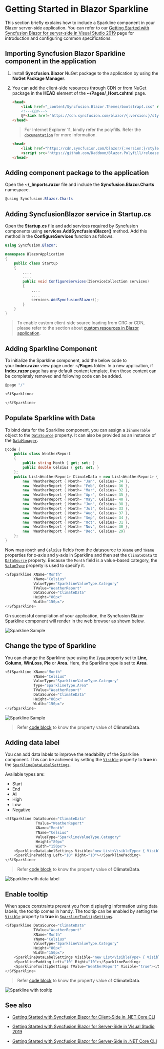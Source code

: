 # Getting Started in Blazor Sparkline

This section briefly explains how to include a Sparkline component in your Blazor server-side application. You can refer to our [Getting Started with Syncfusion Blazor for server-side in Visual Studio 2019](https://blazor.syncfusion.com/documentation/getting-started/blazor-server-side-visual-studio-2019/) page for introduction and configuring common specifications.

## Importing Syncfusion Blazor Sparkline component in the application

1. Install **Syncfusion.Blazor** NuGet package to the application by using the **NuGet Package Manager**.

2. You can add the client-side resources through CDN or from NuGet package in the **HEAD** element of the **~/Pages/_Host.cshtml** page.

    ```html
    <head>
        <link href="_content/Syncfusion.Blazor.Themes/bootstrap4.css" rel="stylesheet" />
        <!---CDN--->
        @*<link href="https://cdn.syncfusion.com/blazor/{:version:}/styles/bootstrap4.css" rel="stylesheet" />*@
    </head>
    ```

    > For Internet Explorer 11, kindly refer the polyfills. Refer the [`documentation`](https://blazor.syncfusion.com/documentation/common/how-to/render-blazor-server-app-in-ie/) for more information.

    ```html
    <head>
        <link href="https://cdn.syncfusion.com/blazor/{:version:}/styles/bootstrap4.css" rel="stylesheet" />
        <script src="https://github.com/Daddoon/Blazor.Polyfill/releases/download/3.0.1/blazor.polyfill.min.js"></script>
    </head>
    ```

## Adding component package to the application

Open the **~/_Imports.razor** file and include the **Syncfusion.Blazor.Charts** namespace.

```csharp
@using Syncfusion.Blazor.Charts
```

## Adding SyncfusionBlazor service in Startup.cs

Open the **Startup.cs** file and add services required by Syncfusion components using **services.AddSyncfusionBlazor()** method. Add this method in the **ConfigureServices** function as follows.

```csharp
using Syncfusion.Blazor;

namespace BlazorApplication
{
    public class Startup
    {
        ....
        ....
        public void ConfigureServices(IServiceCollection services)
        {
            ....
            ....
            services.AddSyncfusionBlazor();
        }
    }
}
```

> To enable custom client-side source loading from CRG or CDN, please refer to the section about [custom resources in Blazor application](https://blazor.syncfusion.com/documentation/common/custom-resource-generator/#how-to-use-custom-resources-in-the-blazor-application).

## Adding Sparkline Component

To initialize the Sparkline component, add the below code to your **Index.razor** view page under **~/Pages** folder. In a new application, if **Index.razor** page has any default content template, then those content can be completely removed and following code can be added.

```csharp
@page "/"

<SfSparkline>

</SfSparkline>
```

## Populate Sparkline with Data

To bind data for the Sparkline component, you can assign a `IEnumerable` object to the [`DataSource`](https://help.syncfusion.com/cr/blazor/Syncfusion.Blazor~Syncfusion.Blazor.Charts.SparklineModel%601~DataSource.html) property. It can also be provided as an instance of the [`DataManager`](https://help.syncfusion.com/cr/blazor/Syncfusion.Blazor.DataManager.html).

```csharp
@code {
    public class WeatherReport
    {
        public string Month { get; set; }
        public double Celsius { get; set; }
    };
    public List<WeatherReport> ClimateData = new List<WeatherReport> {
        new  WeatherReport { Month= "Jan", Celsius= 34 },
        new  WeatherReport { Month= "Feb", Celsius= 36 },
        new  WeatherReport { Month= "Mar", Celsius= 32 },
        new  WeatherReport { Month= "Apr", Celsius= 35 },
        new  WeatherReport { Month= "May", Celsius= 40 },
        new  WeatherReport { Month= "Jun", Celsius= 38 },
        new  WeatherReport { Month= "Jul", Celsius= 33 },
        new  WeatherReport { Month= "Aug", Celsius= 37 },
        new  WeatherReport { Month= "Sep", Celsius= 34 },
        new  WeatherReport { Month= "Oct", Celsius= 31 },
        new  WeatherReport { Month= "Nov", Celsius= 30 },
        new  WeatherReport { Month= "Dec", Celsius= 29}
    };
}
```

Now map `Month` and `Celsius` fields from the datasource to [`XName`](https://help.syncfusion.com/cr/blazor/Syncfusion.Blazor~Syncfusion.Blazor.Charts.SfSparkline%601~XName.html) and [`YName`](https://help.syncfusion.com/cr/blazor/Syncfusion.Blazor~Syncfusion.Blazor.Charts.SfSparkline%601~YName.html) properties for x-axis and y-axis in Sparkline and then set the `ClimateData` to [`DataSource`](https://help.syncfusion.com/cr/blazor/Syncfusion.Blazor~Syncfusion.Blazor.Charts.SparklineModel%601~DataSource.html) property. Because the `Month` field is a value-based category, the [`ValueType`](https://help.syncfusion.com/cr/blazor/Syncfusion.Blazor~Syncfusion.Blazor.Charts.SfSparkline%601~ValueType.html) property is used to specify it.

```csharp
<SfSparkline XName="Month"
             YName="Celsius"
             ValueType="SparklineValueType.Category"
             TValue="WeatherReport"
             DataSource="ClimateData"
             Height="80px"
             Width="150px">
</SfSparkline>
```

On successful compilation of your application, the Syncfusion Blazor Sparkline component will render in the web browser as shown below.

![Sparkline Sample](./images/Sparkline.png)

## Change the type of Sparkline

You can change the Sparkline type using the [`Type`](https://help.syncfusion.com/cr/blazor/Syncfusion.Blazor~Syncfusion.Blazor.Charts.SfSparkline%601~Type.html) property set to **Line**, **Column**, **WinLoss**, **Pie** or **Area**. Here, the Sparkline type is set to **Area**.

```csharp
<SfSparkline XName="Month"
             YName="Celsius"
             ValueType="SparklineValueType.Category"
             Type="SparklineType.Area"
             TValue="WeatherReport"
             DataSource="ClimateData"
             Height="80px"
             Width="150px">
</SfSparkline>
```

![Sparkline Sample](./images/Areatype.png)

> Refer [code block](#populate-sparkline-with-data) to know the property value of **ClimateData**.

## Adding data label

You can add data labels to improve the readability of the Sparkline component. This can be achieved by setting the [`Visible`](https://help.syncfusion.com/cr/blazor/Syncfusion.Blazor~Syncfusion.Blazor.Charts.SparklineDataLabelSettings~Visible.html) property to **true** in the [`SparklineDataLabelSettings`](https://help.syncfusion.com/cr/blazor/Syncfusion.Blazor~Syncfusion.Blazor.Charts.SparklineDataLabelSettings.html).

Available types are:

* Start
* End
* All
* High
* Low
* Negative

```csharp
<SfSparkline DataSource="ClimateData"
              TValue="WeatherReport"
              XName="Month"
              YName="Celsius"
              ValueType="SparklineValueType.Category"
              Height="80px"
              Width="150px">
    <SparklineDataLabelSettings Visible="new List<VisibleType> { VisibleType.Start, VisibleType.End }"></SparklineDataLabelSettings>
    <SparklinePadding Left="10" Right="10"></SparklinePadding>
</SfSparkline>
```

> Refer [code block](#populate-sparkline-with-data) to know the property value of **ClimateData**.

![Sparkline with data label](./images/data-label.png)

## Enable tooltip

When space constraints prevent you from displaying information using data labels, the tooltip comes in handy. The tooltip can be enabled by setting the [`Visible`](https://help.syncfusion.com/cr/blazor/Syncfusion.Blazor~Syncfusion.Blazor.Charts.SparklineTooltipSettings~Visible.html) property to **true** in [`SparklineTooltipSettings`](https://help.syncfusion.com/cr/blazor/Syncfusion.Blazor~Syncfusion.Blazor.Charts.SparklineTooltipSettings.html).

```csharp
<SfSparkline DataSource="ClimateData"
             TValue="WeatherReport"
             XName="Month"
             YName="Celsius"
             ValueType="SparklineValueType.Category"
             Height="80px"
             Width="150px">
    <SparklineDataLabelSettings Visible="new List<VisibleType> { VisibleType.Start, VisibleType.End }"></SparklineDataLabelSettings>
    <SparklinePadding Left="10" Right="10"></SparklinePadding>
    <SparklineTooltipSettings TValue="WeatherReport" Visible="true"></SparklineTooltipSettings>
</SfSparkline>
```

> Refer [code block](#adding-sparkline-component-to-an-application) to know the property value of **ClimateData**.

![Sparkline with tooltip](./images/sparkline-with-tooltip.png)

## See also

* [Getting Started with Syncfusion Blazor for Client-Side in .NET Core CLI](https://blazor.syncfusion.com/documentation/getting-started/dotnet-cli-blazor/)

* [Getting Started with Syncfusion Blazor for Server-Side in Visual Studio 2019](https://blazor.syncfusion.com/documentation/getting-started/blazor-server-side-visual-studio-2019/)

* [Getting Started with Syncfusion Blazor for Server-Side in .NET Core CLI](https://blazor.syncfusion.com/documentation/getting-started/dotnet-cli-blazor-server/)